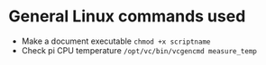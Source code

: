 # General Linux commands used

* Make a document executable `chmod +x scriptname`
* Check pi CPU temperature `/opt/vc/bin/vcgencmd measure_temp`
